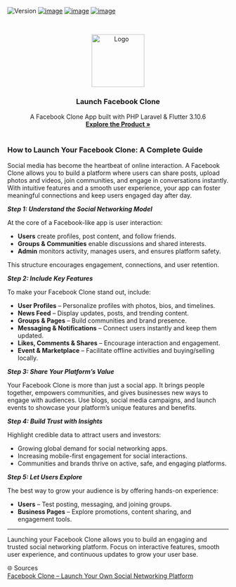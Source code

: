 ![Version](https://img.shields.io/badge/version-4.13-blue.svg?cacheSeconds=2592000)
[![image](https://img.shields.io/badge/Twitter-1DA1F2?style=for-the-badge&logo=twitter&logoColor=white)](https://twitter.com/oyelabs?lang=en)
[![image](https://img.shields.io/badge/Instagram-E4405F?style=for-the-badge&logo=instagram&logoColor=white)](https://www.instagram.com/myoyelabs/)
[![image](https://img.shields.io/badge/YouTube-FF0000?style=for-the-badge&logo=youtube&logoColor=white)](https://youtube.com/@oyelabs9119?si=jpMaBUfNigpVCjuf)

<!-- PROJECT LOGO -->
<br />
<p align="center">
  <a href="https://oyelabs.com/facebook-clone/">
    <img src="https://oyelabs.com/wp-content/uploads/2023/05/Facebook-Clone.png" alt="Logo" width="120" height="120">
  </a>

  <h3 align="center">Launch Facebook Clone</h3>

  <p align="center">
    A Facebook Clone App built with PHP Laravel & Flutter 3.10.6
    <br />
    <a href="https://oyelabs.com/facebook-clone/"><strong>Explore the Product »</strong></a>
    <br />
    <br />


### How to Launch Your Facebook Clone: A Complete Guide  

Social media has become the heartbeat of online interaction. A Facebook Clone allows you to build a platform where users can share posts, upload photos and videos, join communities, and engage in conversations instantly. With intuitive features and a smooth user experience, your app can foster meaningful connections and keep users engaged day after day.

***Step 1: Understand the Social Networking Model*** 

At the core of a Facebook-like app is user interaction:  

- **Users** create profiles, post content, and follow friends.  
- **Groups & Communities** enable discussions and shared interests.  
- **Admin** monitors activity, manages users, and ensures platform safety.  

This structure encourages engagement, connections, and user retention.  

***Step 2: Include Key Features*** 

To make your Facebook Clone stand out, include:  

- **User Profiles** – Personalize profiles with photos, bios, and timelines.  
- **News Feed** – Display updates, posts, and trending content.  
- **Groups & Pages** – Build communities and brand presence.  
- **Messaging & Notifications** – Connect users instantly and keep them updated.  
- **Likes, Comments & Shares** – Encourage interaction and engagement.  
- **Event & Marketplace** – Facilitate offline activities and buying/selling locally.  

***Step 3: Share Your Platform’s Value***  

Your Facebook Clone is more than just a social app. It brings people together, empowers communities, and gives businesses new ways to engage with audiences. Use blogs, social media campaigns, and launch events to showcase your platform’s unique features and benefits.  

***Step 4: Build Trust with Insights*** 

Highlight credible data to attract users and investors:  

- Growing global demand for social networking apps.  
- Increasing mobile-first engagement for social interactions.  
- Communities and brands thrive on active, safe, and engaging platforms.  

***Step 5: Let Users Explore*** 

The best way to grow your audience is by offering hands-on experience:  

- **Users** – Test posting, messaging, and joining groups.  
- **Business Pages** – Explore promotions, content sharing, and engagement tools.  

---

Launching your Facebook Clone allows you to build an engaging and trusted social networking platform. Focus on interactive features, smooth user experience, and continuous updates to grow your user base.  

🌐 Sources  
[Facebook Clone – Launch Your Own Social Networking Platform](https://oyelabs.com/facebook-clone/)
